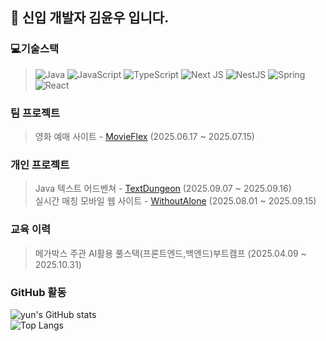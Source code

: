## 👋 신입 개발자 김윤우 입니다.

### 💻기술스택
> ![Java](https://img.shields.io/badge/java-%23ED8B00.svg?style=for-the-badge&logo=openjdk&logoColor=white) ![JavaScript](https://img.shields.io/badge/javascript-%23323330.svg?style=for-the-badge&logo=javascript&logoColor=%23F7DF1E)	![TypeScript](https://img.shields.io/badge/typescript-%23007ACC.svg?style=for-the-badge&logo=typescript&logoColor=white) ![Next JS](https://img.shields.io/badge/Next-black?style=for-the-badge&logo=next.js&logoColor=white) ![NestJS](https://img.shields.io/badge/nestjs-%23E0234E.svg?style=for-the-badge&logo=nestjs&logoColor=white) ![Spring](https://img.shields.io/badge/spring-%236DB33F.svg?style=for-the-badge&logo=spring&logoColor=white) ![React](https://img.shields.io/badge/react-%2320232a.svg?style=for-the-badge&logo=react&logoColor=%2361DAFB)

### 팀 프로젝트
> 영화 예매 사이트 - [MovieFlex](https://github.com/FullStackStudy/movie.git) (2025.06.17 ~ 2025.07.15)

### 개인 프로젝트
> Java 텍스트 어드벤쳐 - [TextDungeon](https://github.com/yunune96/JavaProject) (2025.09.07 ~ 2025.09.16)<br>
> 실시간 매칭 모바일 웹 사이트 - [WithoutAlone](https://github.com/yunune96/WA.git) (2025.08.01 ~ 2025.09.15)

### 교육 이력
> 메가박스 주관 AI활용 풀스택(프론트엔드,백엔드)부트캠프 (2025.04.09 ~ 2025.10.31)

### GitHub 활동
![yun's GitHub stats](https://github-readme-stats.vercel.app/api?username=yunune96&count_private=true) <br>
![Top Langs](https://github-readme-stats.vercel.app/api/top-langs/?username=yunune96)
